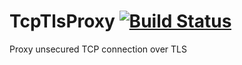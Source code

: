# TcpTlsProxy [![Build Status](https://travis-ci.org/taylorza/TcpTlsProxy.svg?branch=master)](https://travis-ci.org/taylorza/TcpTlsProxy)

Proxy unsecured TCP connection over TLS